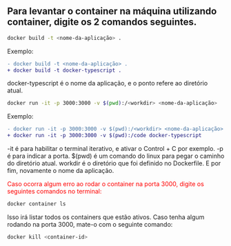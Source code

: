 ## Para levantar o container na máquina utilizando container, digite os 2 comandos seguintes.

```sh
docker build -t <nome-da-aplicação> .
```

Exemplo:

```diff
- docker build -t <nome-da-aplicação> .
+ docker build -t docker-typescript .
```

<span>docker-typescript é o nome da aplicação, e o ponto refere ao diretório atual.</span>

```sh
docker run -it -p 3000:3000 -v $(pwd):/<workdir> <nome-da-aplicação>
```

Exemplo:

```diff
- docker run -it -p 3000:3000 -v $(pwd):/<workdir> <nome-da-aplicação>
+ docker run -it -p 3000:3000 -v $(pwd):/code docker-typescript
```

<span>-it é para habilitar o terminal iterativo, e ativar o Control + C por exemplo.</span>
<span>-p é para indicar a porta.</span>
<span>$(pwd) é um comando do linux para pegar o caminho do diretório atual.</span>
<span>workdir é o diretório que foi definido no Dockerfile.</span>
<span>E por fim, novamente o nome da aplicação.</span>

<span style="color: red">Caso ocorra algum erro ao rodar o container na porta 3000, digite os seguintes comandos no terminal:
</span>

```sh
docker container ls
```

<span>Isso irá listar todos os containers que estão ativos.</span>
<span>Caso tenha algum rodando na porta 3000, mate-o com o seguinte comando:</span>

```sh
docker kill <container-id>
```
